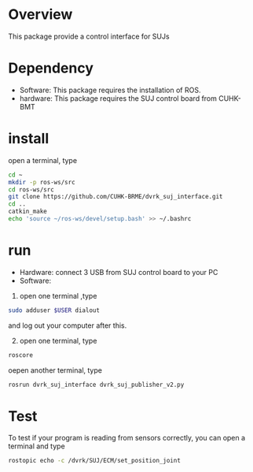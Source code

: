 # Overview
This package provide a control interface for SUJs 

# Dependency
- Software: This package requires the installation of ROS.
- hardware: This package requires the SUJ control board from CUHK-BMT
# install
open a terminal, type
```sh
cd ~
mkdir -p ros-ws/src
cd ros-ws/src
git clone https://github.com/CUHK-BRME/dvrk_suj_interface.git
cd ..
catkin_make
echo 'source ~/ros-ws/devel/setup.bash' >> ~/.bashrc 
```

# run 
- Hardware: connect 3 USB from SUJ control board to your PC
- Software:

1. open one terminal ,type
```sh
sudo adduser $USER dialout
```
and log out your computer after this.




2. open one terminal, type
```sh
roscore
```
oepen another terminal, type
```sh
rosrun dvrk_suj_interface dvrk_suj_publisher_v2.py
```


# Test
To test if your program is reading from sensors correctly, you can open a terminal and type
```sh
rostopic echo -c /dvrk/SUJ/ECM/set_position_joint
```
